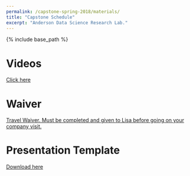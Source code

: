 ```yaml
---
permalink: /capstone-spring-2018/materials/
title: "Capstone Schedule"
excerpt: "Anderson Data Science Research Lab."
---
```


{% include base_path %}

# Videos
<a href="https://drive.google.com/drive/folders/0B3RPe0LZuiWCQzdfYlF3aF9wY2c">Click here</a>

# Waiver
<a href="/capstone-spring-2018/student-release-domestic-travel 2017.pdf">Travel Waiver. Must be completed and given to Lisa before going on your company visit.</a>

# Presentation Template
<a href="/capstone-spring-2018/Presentation-StartingTemplate.pptx">Download here</a>
